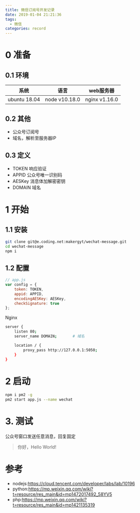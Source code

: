 ```yaml
---
title: 微信订阅号开发记录
date: 2019-01-04 21:21:36
tags: 
  - 微信
categories: record
---
```

# 0 准备
## 0.1 环境
| 系统 | 语言 | web服务器 |
| ---- | ---- | ---- |
| ubuntu 18.04 | node v10.18.0 | nginx v1.16.0 |
## 0.2 其他
- 公众号订阅号
- 域名，解析至服务器IP

## 0.3 定义
- TOKEN 响应验证
- APPID 公众号唯一识别码
- AESKey 消息体加解密密钥
- DOMAIN 域名

# 1 开始
## 1.1 安装
```sh
git clone git@e.coding.net:makergyt/wechat-message.git
cd wechat-message
npm i
```
## 1.2 配置
```js
// app.js
var config = {
    token: TOKEN, 
    appid: APPID, 
    encodingAESKey: AESKey,
    checkSignature: true 
};
```
Nginx
```sh
server {
    listen 80;
    server_name DOMAIN;       # 域名

    location / {
        proxy_pass http://127.0.0.1:5050;
    }
}
```
# 2 启动
```sh
npm i pm2 -g
pm2 start app.js --name wechat
```
# 3. 测试
公众号窗口发送任意消息，回复固定
>你好，Hello World!

# 参考
- nodejs:https://cloud.tencent.com/developer/labs/lab/10196
- python:https://mp.weixin.qq.com/wiki?t=resource/res_main&id=mp1472017492_58YV5
- php:https://mp.weixin.qq.com/wiki?t=resource/res_main&id=mp1421135319
